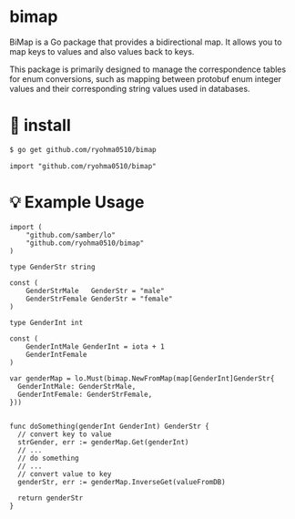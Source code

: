 # bimap

BiMap is a Go package that provides a bidirectional map. It allows you to map keys to values and also values back to keys.

This package is primarily designed to manage the correspondence tables for enum conversions, such as mapping between protobuf enum integer values and their corresponding string values used in databases.

# 🚀 install

```sh
$ go get github.com/ryohma0510/bimap
```

```golang
import "github.com/ryohma0510/bimap"
```

# 💡 Example Usage

```golang
import (
    "github.com/samber/lo"
    "github.com/ryohma0510/bimap"
)

type GenderStr string

const (
	GenderStrMale   GenderStr = "male"
	GenderStrFemale GenderStr = "female"
)

type GenderInt int

const (
	GenderIntMale GenderInt = iota + 1
	GenderIntFemale
)

var genderMap = lo.Must(bimap.NewFromMap(map[GenderInt]GenderStr{
  GenderIntMale: GenderStrMale,
  GenderIntFemale: GenderStrFemale,
}))


func doSomething(genderInt GenderInt) GenderStr {
  // convert key to value
  strGender, err := genderMap.Get(genderInt)
  // ...
  // do something
  // ...
  // convert value to key
  genderStr, err := genderMap.InverseGet(valueFromDB)

  return genderStr
}

```

